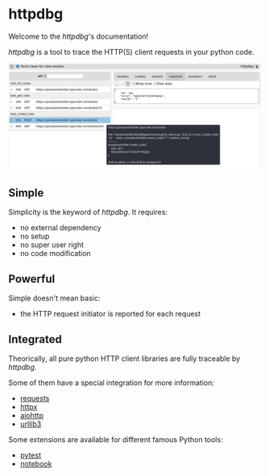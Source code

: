 # httpdbg

Welcome to the _httpdbg_'s documentation!

_httpdbg_ is a tool to trace the HTTP(S) client requests in your python code.

![httpdbg web interface](imgs/pytest1.png)

## Simple

Simplicity is the keyword of _httpdbg_. It requires:

 * no external dependency
 * no setup
 * no super user right
 * no code modification

## Powerful

Simple doesn't mean basic:

  * the HTTP request initiator is reported for each request

## Integrated

Theorically, all pure python HTTP client libraries are fully traceable by _httpdbg_. 

Some of them have a special integration for more information:

 * [requests](https://pypi.org/project/requests/)
 * [httpx](https://pypi.org/project/httpx/)
 * [aiohttp](https://pypi.org/project/aiohttp/)
 * [urllib3](https://pypi.org/project/urllib3/)

Some extensions are available for different famous Python tools:

  * [pytest](https://pypi.org/project/pytest/)
  * [notebook](https://pypi.org/project/notebook/)
